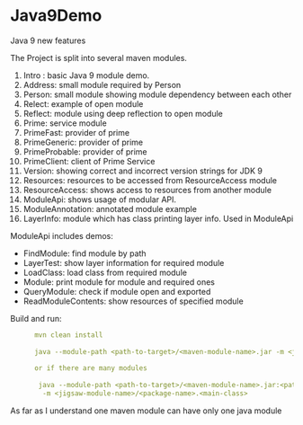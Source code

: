 # Java9Demo

Java 9 new features


The Project is split into several maven modules.


1) Intro : basic Java 9 module demo. 
2) Address: small module required by Person
3) Person: small module showing module dependency between each other
4) Relect: example of open module
5) Reflect: module using deep reflection to open module
6) Prime: service module
7) PrimeFast: provider of prime
8) PrimeGeneric: provider of prime
9) PrimeProbable: provider of prime
10) PrimeClient: client of Prime Service
11) Version: showing correct and incorrect version strings for JDK 9
12) Resources: resources to be accessed from ResourceAccess module
13) ResourceAccess: shows access to resources from another module
14) ModuleApi: shows usage of modular API.
15) ModuleAnnotation: annotated module example
16) LayerInfo: module which has class printing layer info. 
Used in ModuleApi


ModuleApi includes demos:

- FindModule: find module by path
- LayerTest: show layer information for required module
- LoadClass: load class from required module
- Module: print module for module and required ones
- QueryModule: check if module open and exported
- ReadModuleContents: show resources of specified module



Build and run:
```yaml
      mvn clean install 
      
      java --module-path <path-to-target>/<maven-module-name>.jar -m <jigsaw-module-name>/<package-name>.<main-class>
      
      or if there are many modules
      
       java --module-path <path-to-target>/<maven-module-name>.jar:<path-to-target>/<maven-module-name>.jar
        -m <jigsaw-module-name>/<package-name>.<main-class>
   ```
   As far as I understand one maven module can have only one java module 